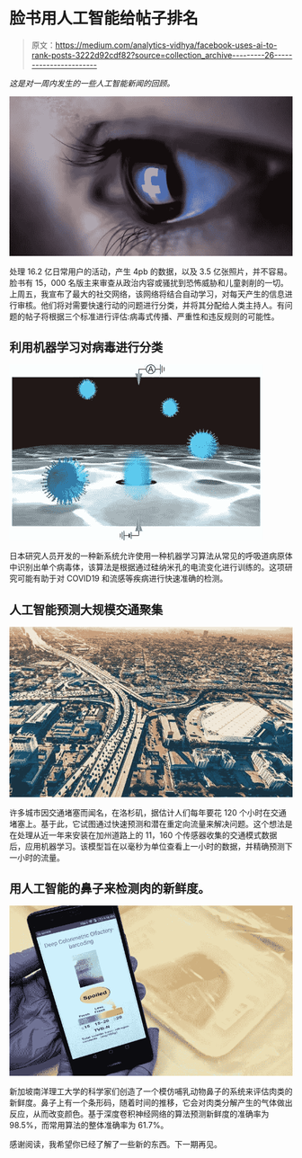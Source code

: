 # 脸书用人工智能给帖子排名

> 原文：<https://medium.com/analytics-vidhya/facebook-uses-ai-to-rank-posts-3222d92cdf82?source=collection_archive---------26----------------------->

*这是对一周内发生的一些人工智能新闻的回顾。*

![](img/420417db36c0ceca5edd976c58407a58.png)

处理 16.2 亿日常用户的活动，产生 4pb 的数据，以及 3.5 亿张照片，并不容易。脸书有 15，000 名版主来审查从政治内容或骚扰到恐怖威胁和儿童剥削的一切。上周五，我宣布了最大的社交网络，该网络将结合自动学习，对每天产生的信息进行审核。他们将对需要快速行动的问题进行分类，并将其分配给人类主持人。有问题的帖子将根据三个标准进行评估:病毒式传播、严重性和违反规则的可能性。

## 利用机器学习对病毒进行分类

![](img/db65f51219fd2db03cfaab31debbb25b.png)

日本研究人员开发的一种新系统允许使用一种机器学习算法从常见的呼吸道病原体中识别出单个病毒体，该算法是根据通过硅纳米孔的电流变化进行训练的。这项研究可能有助于对 COVID19 和流感等疾病进行快速准确的检测。

## 人工智能预测大规模交通聚集

![](img/0cbd56db66fa3ac29c72b6f25d53f7ed.png)

许多城市因交通堵塞而闻名，在洛杉矶，据估计人们每年要花 120 个小时在交通堵塞上。基于此，它试图通过快速预测和潜在重定向流量来解决问题。这个想法是在处理从近一年来安装在加州道路上的 11，160 个传感器收集的交通模式数据后，应用机器学习。该模型旨在以毫秒为单位查看上一小时的数据，并精确预测下一小时的流量。

## 用人工智能的鼻子来检测肉的新鲜度。

![](img/084bd6460f6d25c4adb366cd7f4d9f8f.png)

新加坡南洋理工大学的科学家们创造了一个模仿哺乳动物鼻子的系统来评估肉类的新鲜度。鼻子上有一个条形码，随着时间的推移，它会对肉类分解产生的气体做出反应，从而改变颜色。基于深度卷积神经网络的算法预测新鲜度的准确率为 98.5%，而常用算法的整体准确率为 61.7%。

感谢阅读，我希望你已经了解了一些新的东西。下一期再见。
